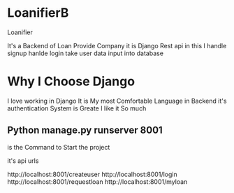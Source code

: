 # LoanifierB
Loanifier

It's a Backend of Loan Provide Company it is Django Rest api in this I handle signup hanlde login take user data input into database 

# Why I Choose Django 

I love working in Django It is My most Comfortable Language in Backend it's authentication System is Greate I like it So much 

## Python manage.py runserver 8001 

is the Command to Start the project 

it's api urls 

http://localhost:8001/createuser 
http://localhost:8001/login 
http://localhost:8001/requestloan
http://localhost:8001/myloan
